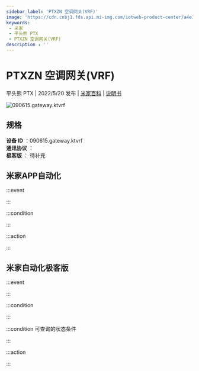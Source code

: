 ```yaml
---
sidebar_label: 'PTXZN 空调网关(VRF)'
image: 'https://cdn.cnbj1.fds.api.mi-img.com/iotweb-product-center/a4e1deb0606fe87233178c3e4d3bc783_1649481881966.png?GalaxyAccessKeyId=AKVGLQWBOVIRQ3XLEW&Expires=9223372036854775807&Signature=PLEx667h2Z9iLyQiXzoeBpYwkRQ='
keywords: 
 - 米家
 - 平头熊 PTX
 - PTXZN 空调网关(VRF)
description : ''
---
```

# PTXZN 空调网关(VRF)

平头熊 PTX | 2022/5/20 发布 | [米家百科](https://home.mi.com/webapp/content/baike/product/index.html?model=090615.gateway.ktvrf) | [说明书](https://home.mi.com/views/introduction.html?model=090615.gateway.ktvrf&region=cn)

![090615.gateway.ktvrf](https://cdn.cnbj1.fds.api.mi-img.com/iotweb-product-center/a4e1deb0606fe87233178c3e4d3bc783_1649481881966.png?GalaxyAccessKeyId=AKVGLQWBOVIRQ3XLEW&Expires=9223372036854775807&Signature=PLEx667h2Z9iLyQiXzoeBpYwkRQ=)

## 规格  
> 
**设备 ID** ：090615.gateway.ktvrf  
**通讯协议** ：  
**极客版**  ： 待补充 


## 米家APP自动化  

:::event  

:::

:::condition  

:::

:::action   

:::

## 米家自动化极客版  

:::event  

:::

:::condition  

:::

:::condition 可查询的状态条件  

:::

:::action  

:::

        

